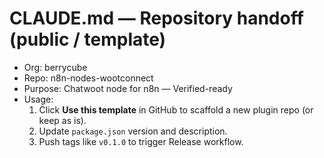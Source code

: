 # CLAUDE.md — Repository handoff (public / template)
- Org: berrycube
- Repo: n8n-nodes-wootconnect
- Purpose: Chatwoot node for n8n — Verified-ready
- Usage:
  1) Click **Use this template** in GitHub to scaffold a new plugin repo (or keep as is).
  2) Update `package.json` version and description.
  3) Push tags like `v0.1.0` to trigger Release workflow.
